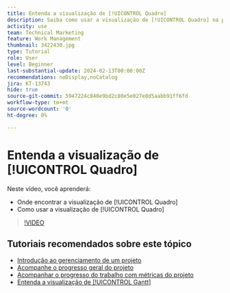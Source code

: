 ```yaml
---
title: Entenda a visualização de [!UICONTROL Quadro]
description: Saiba como usar a visualização de [!UICONTROL Quadro] na página de destino do projeto.
activity: use
team: Technical Marketing
feature: Work Management
thumbnail: 3422430.jpg
type: Tutorial
role: User
level: Beginner
last-substantial-update: 2024-02-13T00:00:00Z
recommendations: noDisplay,noCatalog
jira: KT-13743
hide: true
source-git-commit: 5947224c840e9bd2c80e5e027e0d5aabb91ff6fd
workflow-type: tm+mt
source-wordcount: '0'
ht-degree: 0%

---
```


# Entenda a visualização de [!UICONTROL Quadro]

Neste vídeo, você aprenderá:

* Onde encontrar a visualização de [!UICONTROL Quadro]
* Como usar a visualização de [!UICONTROL Quadro]


>[!VIDEO](https://video.tv.adobe.com/v/3422430/?quality=12&learn=on)

## Tutoriais recomendados sobre este tópico

* [Introdução ao gerenciamento de um projeto](/help/manage-work/projects/getting-started-manage-a-project.md)
* [Acompanhe o progresso geral do projeto](/help/manage-work/projects/track-overall-project-progress.md)
* [Acompanhar o progresso do trabalho com métricas do projeto](/help/manage-work/projects/track-work-progress-with-project-metrics.md)
* [Entenda a visualização de [!UICONTROL Gantt]](/help/manage-work/projects/understand-the-gantt-view.md)
